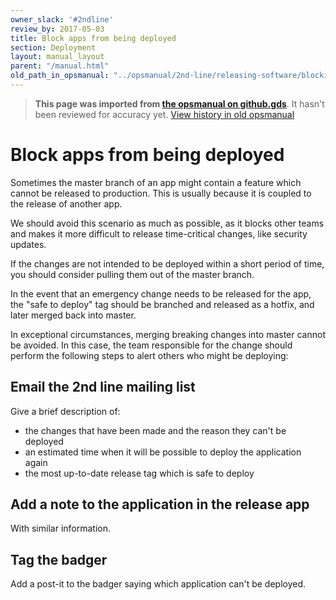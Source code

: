 ```yaml
---
owner_slack: '#2ndline'
review_by: 2017-05-03
title: Block apps from being deployed
section: Deployment
layout: manual_layout
parent: "/manual.html"
old_path_in_opsmanual: "../opsmanual/2nd-line/releasing-software/blocking-apps-from-release.md"
---
```




> **This page was imported from [the opsmanual on github.gds](https://github.gds/gds/opsmanual)**.
It hasn't been reviewed for accuracy yet.
[View history in old opsmanual](https://github.gds/gds/opsmanual/tree/master/2nd-line/releasing-software/blocking-apps-from-release.md)


# Block apps from being deployed

Sometimes the master branch of an app might contain a feature which cannot
be released to production. This is usually because it is coupled to the release of
another app.

We should avoid this scenario as much as possible, as it blocks other teams and
makes it more difficult to release time-critical changes, like security updates.

If the changes are not intended to be deployed within a short period of time,
you should consider pulling them out of the master branch.

In the event that an emergency change needs to be released for the app, the
"safe to deploy" tag should be branched and released as a hotfix, and later merged
back into master.

In exceptional circumstances, merging breaking changes into master cannot be avoided.
In this case, the team responsible for the change should perform the following
steps to alert others who might be deploying:

## Email the 2nd line mailing list

Give a brief description of:

- the changes that have been made and the reason they can't be deployed
- an estimated time when it will be possible to deploy the application again
- the most up-to-date release tag which is safe to deploy

## Add a note to the application in the release app

With similar information.

## Tag the badger

Add a post-it to the badger saying which application can't be deployed.
